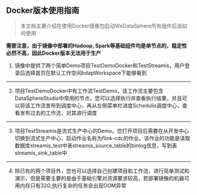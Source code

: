 ## Docker版本使用指南
> 本文档主要介绍在使用Docker镜像包启动WeDataSphere所有组件后该如何使用

**需要注意，由于镜像中部署的Hadoop, Spark等基础组件均是单节点的，稳定性必然不高，因此Docker版本无法用于生产**

1. 镜像中提供了两个简单Demo项目TestDemoDocker和TestStreamis，用户登录后选择首页在默认工作空间bdapWorkspace下能够看到
---
2. 项目TestDemoDocker中有工作流TestDemo，该工作流主要包含DataSphereStudio中常用的节点，您可以选择执行并查看执行结果，并且可以将该工作流发布到调度中心，再从左侧菜单栏进度Schedulis调度中心，查看发布过去的工作流，对其进行调度
---
3. 项目TestStreamis是流式生产中心的Demo，您打开项目后需要在从开发中心切换到流式生产中心，启动作业名称为flink-cdc的作业。该作业的功能是读取数据库streamis_test中表streamis_source_table的binlog信息，写到表streamis_sink_table中
---
4. 除已有的两个项目外，您也可以选择自己创建项目和工作流，进行简单测试和演示，但是需要主要的是由于基础引擎对资源要求较高，若部署镜像的机器可用内存只有32G,执行复杂的任务会出现OOM异常
